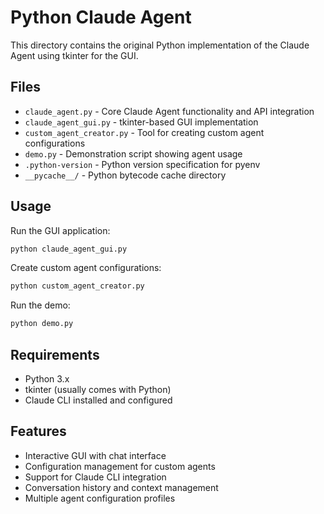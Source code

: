 # Python Claude Agent

This directory contains the original Python implementation of the Claude Agent using tkinter for the GUI.

## Files

- `claude_agent.py` - Core Claude Agent functionality and API integration
- `claude_agent_gui.py` - tkinter-based GUI implementation
- `custom_agent_creator.py` - Tool for creating custom agent configurations
- `demo.py` - Demonstration script showing agent usage
- `.python-version` - Python version specification for pyenv
- `__pycache__/` - Python bytecode cache directory

## Usage

Run the GUI application:
```bash
python claude_agent_gui.py
```

Create custom agent configurations:
```bash
python custom_agent_creator.py
```

Run the demo:
```bash
python demo.py
```

## Requirements

- Python 3.x
- tkinter (usually comes with Python)
- Claude CLI installed and configured

## Features

- Interactive GUI with chat interface
- Configuration management for custom agents
- Support for Claude CLI integration
- Conversation history and context management
- Multiple agent configuration profiles